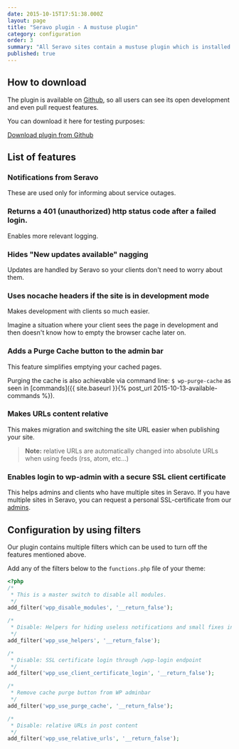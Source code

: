 ```yaml
---
date: 2015-10-15T17:51:38.000Z
layout: page
title: "Seravo plugin - A mustuse plugin"
category: configuration
order: 3
summary: "All Seravo sites contain a mustuse plugin which is installed by default. \nIt adds minor WordPress fixes, new features and helps Seravo inform clients about service outages."
published: true
---
```


## How to download
The plugin is available on [Github](https://github.com/Seravo/seravo-plugin), so all users can see its open development and even pull request features.

You can download it here for testing purposes:

<a class="btn btn-default" href="https://github.com/Seravo/seravo-plugin/releases"><i class="glyphicon glyphicon-download-alt"></i> Download plugin from Github</a>

## List of features

### Notifications from Seravo
These are used only for informing about service outages.

### Returns a 401 (unauthorized) http status code after a failed login.
Enables more relevant logging.

### Hides "New updates available" nagging
Updates are handled by Seravo so your clients don't need to worry about them.

### Uses nocache headers if the site is in development mode
Makes development with clients so much easier.

Imagine a situation where your client sees the page in development and then doesn't know how to empty the browser cache later on.

### Adds a Purge Cache button to the admin bar
This feature simplifies emptying your cached pages.

Purging the cache is also achievable via command line: ``` $ wp-purge-cache ``` as seen in [commands]({{ site.baseurl }}{% post_url 2015-10-13-available-commands %}).

### Makes URLs content relative
This makes migration and switching the site URL easier when publishing your site.

> **Note:** relative URLs are automatically changed into absolute URLs when using feeds (rss, atom, etc...)

### Enables login to wp-admin with a secure SSL client certificate

This helps admins and clients who have multiple sites in Seravo. If you have multiple sites in Seravo, you can request a personal SSL-certificate from our [admins](mailto:wordpress@seravo.com).

## Configuration by using filters
Our plugin contains multiple filters which can be used to turn off the features mentioned above.

Add any of the filters below to the ```functions.php``` file of your theme:

```php
<?php
/*
 * This is a master switch to disable all modules.
 */
add_filter('wpp_disable_modules', '__return_false');

/*
 * Disable: Helpers for hiding useless notifications and small fixes in logging
 */
add_filter('wpp_use_helpers', '__return_false');

/*
 * Disable: SSL certificate login through /wpp-login endpoint
 */
add_filter('wpp_use_client_certificate_login', '__return_false');

/*
 * Remove cache purge button from WP adminbar
 */
add_filter('wpp_use_purge_cache', '__return_false');

/*
 * Disable: relative URLs in post content
 */
add_filter('wpp_use_relative_urls', '__return_false');
```
